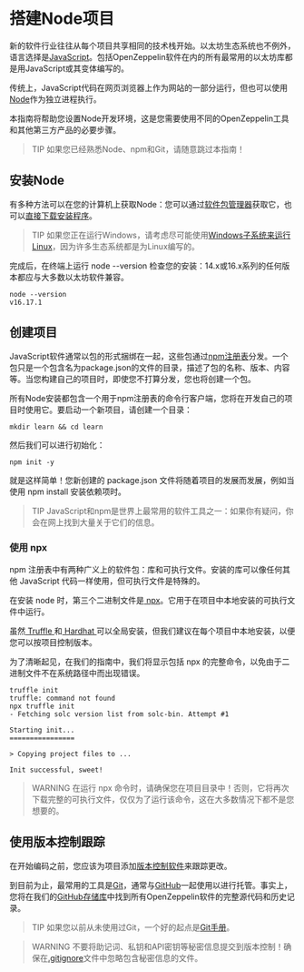 # 搭建Node项目
新的软件行业往往从每个项目共享相同的技术栈开始。以太坊生态系统也不例外，语言选择是[JavaScript](https://en.wikipedia.org/wiki/JavaScript)。包括OpenZeppelin软件在内的所有最常用的以太坊库都是用JavaScript或其变体编写的。

传统上，JavaScript代码在网页浏览器上作为网站的一部分运行，但也可以使用[Node](https://nodejs.org/)作为独立进程执行。

本指南将帮助您设置Node开发环境，这是您需要使用不同的OpenZeppelin工具和其他第三方产品的必要步骤。

> TIP
如果您已经熟悉Node、npm和Git，请随意跳过本指南！

## 安装Node
有多种方法可以在您的计算机上获取Node：您可以通过[软件包管理器](https://nodejs.org/en/download/package-manager/)获取它，也可以[直接下载安装程序](https://nodejs.org/en/download/)。

> TIP
如果您正在运行Windows，请考虑尽可能使用[Windows子系统来运行Linux](https://docs.microsoft.com/en-us/windows/nodejs/setup-on-wsl2)，因为许多生态系统都是为Linux编写的。

完成后，在终端上运行 node --version 检查您的安装：14.x或16.x系列的任何版本都应与大多数以太坊软件兼容。
```
node --version
v16.17.1
```

## 创建项目
JavaScript软件通常以包的形式捆绑在一起，这些包通过[npm注册表](https://www.npmjs.com/)分发。一个包只是一个包含名为package.json的文件的目录，描述了包的名称、版本、内容等。当您构建自己的项目时，即使您不打算分发，您也将创建一个包。

所有Node安装都包含一个用于npm注册表的命令行客户端，您将在开发自己的项目时使用它。要启动一个新项目，请创建一个目录：
```
mkdir learn && cd learn
```
然后我们可以进行初始化：
```
npm init -y
```
就是这样简单！您新创建的 package.json 文件将随着项目的发展而发展，例如当使用 npm install 安装依赖项时。

> TIP
JavaScript和npm是世界上最常用的软件工具之一：如果你有疑问，你会在网上找到大量关于它们的信息。

### 使用 npx
npm 注册表中有两种广义上的软件包：库和可执行文件。安装的库可以像任何其他 JavaScript 代码一样使用，但可执行文件是特殊的。

在安装 node 时，第三个二进制文件是[ npx](https://blog.npmjs.org/post/162869356040/introducing-npx-an-npm-package-runner)。它用于在项目中本地安装的可执行文件中运行。

虽然[ Truffle ](https://www.trufflesuite.com/truffle)和[ Hardhat ](https://hardhat.org/)可以全局安装，但我们建议在每个项目中本地安装，以便您可以按项目控制版本。

为了清晰起见，在我们的指南中，我们将显示包括 npx 的完整命令，以免由于二进制文件不在系统路径中而出现错误。
```
truffle init
truffle: command not found
npx truffle init
- Fetching solc version list from solc-bin. Attempt #1

Starting init...
================

> Copying project files to ...

Init successful, sweet!
```

>WARNING
在运行 npx 命令时，请确保您在项目目录中！否则，它将再次下载完整的可执行文件，仅仅为了运行该命令，这在大多数情况下都不是您想要的。

## 使用版本控制跟踪
在开始编码之前，您应该为项目添加[版本控制软件](https://en.wikipedia.org/wiki/Version_control)来跟踪更改。

到目前为止，最常用的工具是[Git](https://git-scm.com/)，通常与[GitHub](https://github.com/)一起使用以进行托管。事实上，您将在我们的[GitHub存储库](https://github.com/OpenZeppelin)中找到所有OpenZeppelin软件的完整源代码和历史记录。

> TIP
如果您以前从未使用过Git，一个好的起点是[Git手册](https://guides.github.com/introduction/git-handbook/)。

>WARNING
不要将助记词、私钥和API密钥等秘密信息提交到版本控制！确保在[.gitignore](https://git-scm.com/docs/gitignore)文件中忽略包含秘密信息的文件。